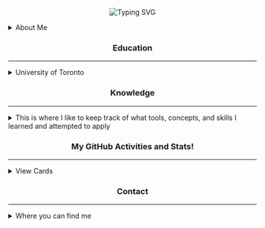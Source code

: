 <!-- 👋👋 stalkers, if you're reading this, you are probably on the source code of my profile's README :) -->
<!-- HEADER -->
<div align="center">

<!--https://git.io/typing-svg-->
![Typing SVG](https://readme-typing-svg.herokuapp.com/?center=true&vCenter=true&lines=Hello!;I'm+Eric+Miao;Welcome+to+my+GitHub+profile!)
</div>

<!-- ABOUT ME section -->
<details>
<summary>About Me</summary>

Hey! My name is Eric Miao, currently studying at the University of Toronto. I have years of experience in programming, mainly with Python and Java.
I am also currently working on a big AI project for fun!

Even though I spend lots of time in front of VSCode and Google, I also have lots of hobbies I enjoy. Some notable ones are driving manuals, piloting boats, currently learning
how to pilot an aircraft, going to gun ranges and airgun ranges, biking, 3D printing, and just chillin at home watching YouTube and learning new things. There are tons of
things I also ambitiously want to achieve, including getting a motorcycle license, a pilot's license for both aircrafts and helicopters (long term goal), finishing the big AI
project before the next decade, and travel around the world :D

Well, that's all I have so far that I want to present to you. Below are just some more information about me and my skill sets. **Plz hire me**
</details>

<!-- Subsections of my profile -->
<h3 align="center">Education</h3>

------

<details>
<summary>University of Toronto</summary>

[<img src="https://engsci.utoronto.ca/wp-content/uploads/2023/02/EngSci_Signature_655.svg" alt="University of Toronto Division of Engineering Science" style="width:60%" />](https://engsci.utoronto.ca/)
<!--h3 align="center">:school: University of Toronto</h3>
<h4 align="center">:mortar_board: Engineering Science</h4-->
<h4>:mag: Specialization in Machine Intelligence</h4>
</details>

<!-- section break -->

<h3 align="center">Knowledge</h3>

------

<details>
<summary>This is where I like to keep track of what tools, concepts, and skills I learned and attempted to apply</summary>

### Skills
<!--sub>just a small to do: add icons lol</sub-->
Python, Java, C/C++, Groovy, <sub>I swear there's more</sub>

### Specialized Concepts
#### Artificial Intelligence and Machine Learning
Embedding, Embedding Model, Vector Database, LLM (Large Language Model)
#### Others from EngSci
Physiology (idk why this is relevant)

### Tools and Libraries
Pinecone, Google's Gemini AI (formerly BARD), Google's Vertex AI, Langchain, AWS, Docker, GitHub workflow, pipeline (Jenkins), SQL Server
</details>

<!-- section break -->

<h3 align="center">My GitHub Activities and Stats!</h3>

------

<details>
<summary>View Cards</summary>

<div align="center" valign="center">

<!--https://git.io/streak-stats-->
![GitHub Streak](https://streak-stats.demolab.com?user=MiaoE&theme=algolia&card_width=800)

<!--https://github.com/anuraghazra/github-readme-stats-->
![GitHub stats](https://github-readme-stats.vercel.app/api?username=MiaoE&hide=stars&show_icons=true&theme=algolia&card_width=850)

</div>

![Top Langs](https://github-readme-stats.vercel.app/api/top-langs?username=MiaoE&layout=donut&size_weight=0.5&count_weight=0.5&theme=algolia&langs_count=6&hide=stata)
</details>

<!-- section break -->

<h3 align="center">Contact</h3>

------

<details>
<summary>Where you can find me</summary>
nowhere
</details>
